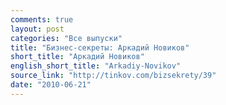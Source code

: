 ```yaml
---
comments: true
layout: post
categories: "Все выпуски"
title: "Бизнес-секреты: Аркадий Новиков"
short_title: "Аркадий Новиков"
english_short_title: "Arkadiy-Novikov"
source_link: "http://tinkov.com/bizsekrety/39"
date: "2010-06-21"
---
```


